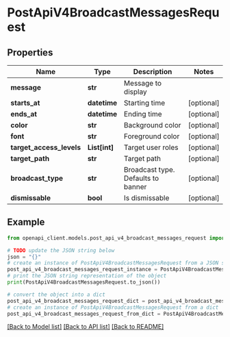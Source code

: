 # PostApiV4BroadcastMessagesRequest


## Properties

Name | Type | Description | Notes
------------ | ------------- | ------------- | -------------
**message** | **str** | Message to display | 
**starts_at** | **datetime** | Starting time | [optional] 
**ends_at** | **datetime** | Ending time | [optional] 
**color** | **str** | Background color | [optional] 
**font** | **str** | Foreground color | [optional] 
**target_access_levels** | **List[int]** | Target user roles | [optional] 
**target_path** | **str** | Target path | [optional] 
**broadcast_type** | **str** | Broadcast type. Defaults to banner | [optional] 
**dismissable** | **bool** | Is dismissable | [optional] 

## Example

```python
from openapi_client.models.post_api_v4_broadcast_messages_request import PostApiV4BroadcastMessagesRequest

# TODO update the JSON string below
json = "{}"
# create an instance of PostApiV4BroadcastMessagesRequest from a JSON string
post_api_v4_broadcast_messages_request_instance = PostApiV4BroadcastMessagesRequest.from_json(json)
# print the JSON string representation of the object
print(PostApiV4BroadcastMessagesRequest.to_json())

# convert the object into a dict
post_api_v4_broadcast_messages_request_dict = post_api_v4_broadcast_messages_request_instance.to_dict()
# create an instance of PostApiV4BroadcastMessagesRequest from a dict
post_api_v4_broadcast_messages_request_from_dict = PostApiV4BroadcastMessagesRequest.from_dict(post_api_v4_broadcast_messages_request_dict)
```
[[Back to Model list]](../README.md#documentation-for-models) [[Back to API list]](../README.md#documentation-for-api-endpoints) [[Back to README]](../README.md)


